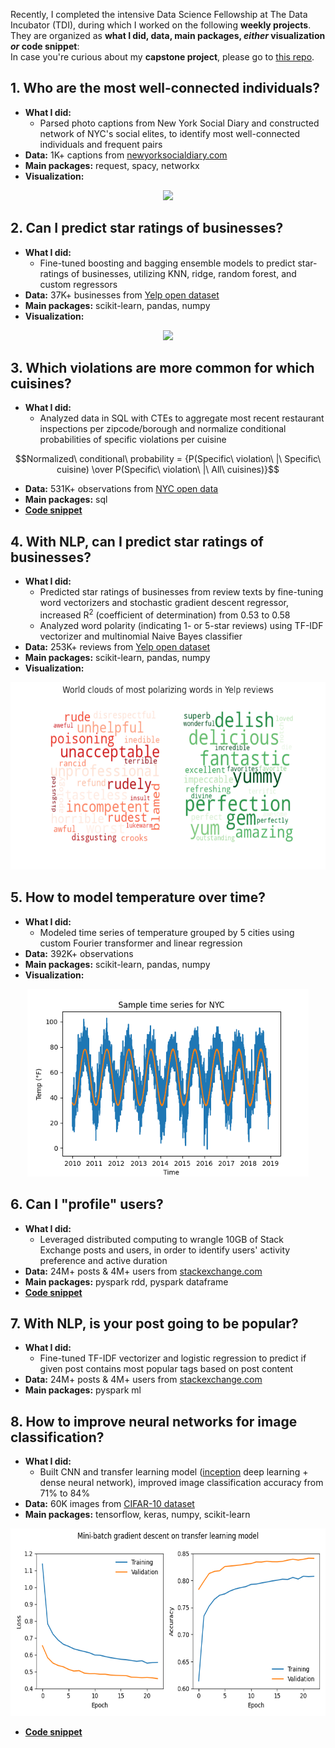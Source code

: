 Recently, I completed the intensive Data Science Fellowship at The Data Incubator (TDI), during which I worked on the following **weekly projects**. They are organized as **what I did, data, main packages, *either* visualization *or* code snippet**: \
In case you're curious about my **capstone project**, please go to [this repo](https://github.com/LisiWang/tdi_capstone_project.git).
## 1. Who are the most well-connected individuals?
- **What I did:**
  - Parsed photo captions from New York Social Diary and constructed network of NYC's social elites, to identify most well-connected individuals and frequent pairs
- **Data:** 1K+ captions from [newyorksocialdiary.com](https://www.newyorksocialdiary.com/)
- **Main packages:** request, spacy, networkx
- **Visualization:**
<p align="center">
<img src="https://github.com/LisiWang/tdi_weekly_projects/blob/8dff37d8bb16930421865c24ad90ac1d119876fb/viz/graph.png" height="400">
</p>

## 2. Can I predict star ratings of businesses?
- **What I did:**
  - Fine-tuned boosting and bagging ensemble models to predict star-ratings of businesses, utilizing KNN, ridge, random forest, and custom regressors
- **Data:** 37K+ businesses from [Yelp open dataset](https://www.yelp.com/dataset)
- **Main packages:** scikit-learn, pandas, numpy
- **Visualization:**
<p align="center">
<img src="https://github.com/LisiWang/tdi_weekly_projects/blob/8dff37d8bb16930421865c24ad90ac1d119876fb/viz/ml.png" height="240">
</p>

## 3. Which violations are more common for which cuisines?
- **What I did:**
  - Analyzed data in SQL with CTEs to aggregate most recent restaurant inspections per zipcode/borough and normalize conditional probabilities of specific violations per cuisine
```math
Normalized\ conditional\ probability = {P(Specific\ violation\ |\ Specific\ cuisine) \over P(Specific\ violation\ |\ All\ cuisines)}
```
- **Data:** 531K+ observations from [NYC open data](https://data.cityofnewyork.us/Health/DOHMH-New-York-City-Restaurant-Inspection-Results/43nn-pn8j/about_data)
- **Main packages:** sql
- **[Code snippet](https://github.com/LisiWang/tdi_weekly_projects/blob/6f0bc2115bb64f1a76548602b4f6f29121686c1d/snippets/sql.ipynb)**

## 4. With NLP, can I predict star ratings of businesses?
- **What I did:**
  - Predicted star ratings of businesses from review texts by fine-tuning word vectorizers and stochastic gradient descent regressor, increased R<sup>2</sup> (coefficient of determination) from 0.53 to 0.58
  - Analyzed word polarity (indicating 1- or 5-star reviews) using TF-IDF vectorizer and multinomial Naive Bayes classifier
- **Data:** 253K+ reviews from [Yelp open dataset](https://www.yelp.com/dataset)
- **Main packages:** scikit-learn, pandas, numpy
- **Visualization:**
<p align="center">
<img src="viz/nlp.png" height="300">
</p>

## 5. How to model temperature over time?
- **What I did:**
  - Modeled time series of temperature grouped by 5 cities using custom Fourier transformer and linear regression
- **Data:** 392K+ observations
- **Main packages:** scikit-learn, pandas, numpy
- **Visualization:**
<p align="center">
<img src="viz/ts.png" height="300">
</p>

## 6. Can I "profile" users?
- **What I did:**
  - Leveraged distributed computing to wrangle 10GB of Stack Exchange posts and users, in order to identify users' activity preference and active duration
- **Data:** 24M+ posts & 4M+ users from [stackexchange.com](https://archive.org/details/stackexchange)
- **Main packages:** pyspark rdd, pyspark dataframe
- **[Code snippet](https://github.com/LisiWang/tdi_weekly_projects/blob/6b02fb34d45ccc2164516091b0c2494f961109c2/snippets/spark_df.ipynb)**

## 7. With NLP, is your post going to be popular?
- **What I did:**
  - Fine-tuned TF-IDF vectorizer and logistic regression to predict if given post contains most popular tags based on post content
- **Data:** 24M+ posts & 4M+ users from [stackexchange.com](https://archive.org/details/stackexchange)
- **Main packages:** pyspark ml

## 8. How to improve neural networks for image classification?
- **What I did:**
  - Built CNN and transfer learning model ([inception](https://github.com/tensorflow/tpu/tree/906be5267106a72d51d682d6fda15210118840cf/models/experimental/inception) deep learning + dense neural network), improved image classification accuracy from 71% to 84%
- **Data:** 60K images from [CIFAR-10 dataset](https://www.cs.toronto.edu/~kriz/cifar.html)
- **Main packages:** tensorflow, keras, numpy, scikit-learn
<p align="center">
<img src="viz/tf.png" height="300">
</p>

- **[Code snippet](https://github.com/LisiWang/tdi_weekly_projects/blob/f84915d644556d106e28896f11a974cfd8386dd9/code_snippets/tf.ipynb)**
